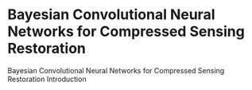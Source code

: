 # Bayesian Convolutional Neural Networks for Compressed Sensing Restoration
Bayesian Convolutional Neural Networks for Compressed Sensing Restoration
Introduction


